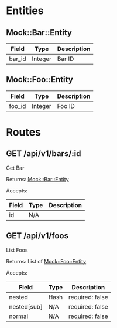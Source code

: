 # Entities

## Mock::Bar::Entity

| Field                | Type       | Description                              |
| -------------------- | ---------- | ---------------------------------------- |
| bar_id               | Integer    | Bar ID                                   |

## Mock::Foo::Entity

| Field                | Type       | Description                              |
| -------------------- | ---------- | ---------------------------------------- |
| foo_id               | Integer    | Foo ID                                   |

# Routes

## GET /api/v1/bars/:id

Get Bar

Returns: [Mock::Bar::Entity](#mock--bar--entity)

Accepts:

| Field                | Type       | Description                              |
| -------------------- | ---------- | ---------------------------------------- |
| id                   | N/A        |                                          |

## GET /api/v1/foos

List Foos

Returns: List of [Mock::Foo::Entity](#mock--foo--entity)

Accepts:

| Field                | Type       | Description                              |
| -------------------- | ---------- | ---------------------------------------- |
| nested               | Hash       | required: false                          |
| nested[sub]          | N/A        | required: false                          |
| normal               | N/A        | required: false                          |
